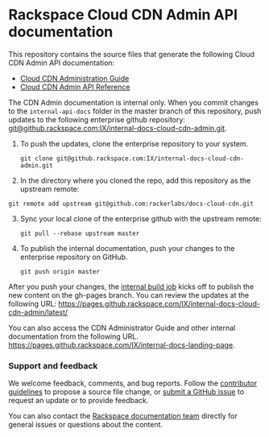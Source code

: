 # Rackspace Cloud CDN Admin API documentation

This repository contains the source files that generate the following Cloud CDN Admin API documentation: 

* [Cloud CDN Administration Guide](https://pages.github.rackspace.com/IX/internal-docs-cloud-cdn-admin/latest/admin-guide/index.html)
* [Cloud CDN Admin API Reference](https://pages.github.rackspace.com/IX/internal-docs-cloud-cdn-admin/latest/api-operations/index.html)

The CDN Admin documentation is internal only. When you commit changes to the ``internal-api-docs`` 
folder in the master branch of this repository, push updates to the following enterprise 
github repository:  [git@github.rackspace.com:IX/internal-docs-cloud-cdn-admin.git](https://github.rackspace.com/IX/internal-docs-cloud-cdn-admin/).  

1. To push the updates, clone the enterprise repository to your system. 

   ```git clone git@github.rackspace.com:IX/internal-docs-cloud-cdn-admin.git```

2. In the directory where you cloned the repo, add this repository as the upstream remote:

  ```git remote add upstream git@github.com:rackerlabs/docs-cloud-cdn.git```

3. Sync your local clone of the enterprise github with the upstream remote:

   ```git pull --rebase upstream master```
   
4. To publish the internal documentation, push your changes to the enterprise repository on GitHub.

   ```git push origin master```
   
After you push your changes, the [internal build job](https://docs-staging.rackspace.com/jenkins/job/internal-doc-cloud-cdn-admin/) 
kicks off to publish the new content on the gh-pages branch. You can review the updates at the following URL: 
https://pages.github.rackspace.com/IX/internal-docs-cloud-cdn-admin/latest/

You can also access the CDN Administrator Guide and other internal documentation from the following URL.
https://pages.github.rackspace.com/IX/internal-docs-landing-page. 


### Support and feedback

We welcome feedback, comments, and bug reports. Follow the [contributor guidelines](../CONTRIBUTING.md) 
to propose a source file change, or [submit a GitHub issue](https://github.com/rackerlabs/docs-cloud-cdn/issues/new) 
to request an update or to provide feedback.

You can also contact the [Rackspace documentation team](mailto:devdoc@rackspace.com) directly for general 
issues or questions about the content. 
